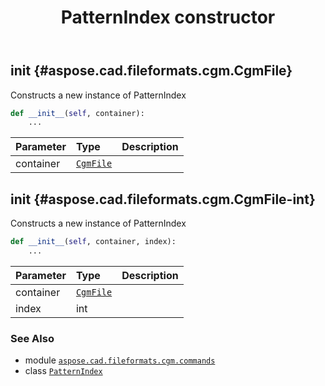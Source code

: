 ﻿---
title: PatternIndex constructor
second_title: Aspose.CAD for Python via .NET API References
description: 
type: docs
weight: 10
url: /python-net/aspose.cad.fileformats.cgm.commands/patternindex/__init__/
is_root: false
---

## __init__ {#aspose.cad.fileformats.cgm.CgmFile}

Constructs a new instance of PatternIndex



```python
def __init__(self, container):
    ...
```


| Parameter | Type | Description |
| :- | :- | :- |
| container | [`CgmFile`](/cad/python-net/aspose.cad.fileformats.cgm/cgmfile) |  |


## __init__ {#aspose.cad.fileformats.cgm.CgmFile-int}

Constructs a new instance of PatternIndex



```python
def __init__(self, container, index):
    ...
```


| Parameter | Type | Description |
| :- | :- | :- |
| container | [`CgmFile`](/cad/python-net/aspose.cad.fileformats.cgm/cgmfile) |  |
| index | int |  |



### See Also
* module [`aspose.cad.fileformats.cgm.commands`](../../)
* class [`PatternIndex`](/cad/python-net/aspose.cad.fileformats.cgm.commands/patternindex)
